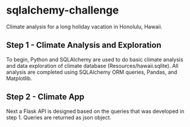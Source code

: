 # sqlalchemy-challenge

Climate analysis for a long holiday vacation in Honolulu, Hawaii. 

## Step 1 - Climate Analysis and Exploration

To begin, Python and SQLAlchemy are used to do basic climate analysis and data exploration of climate database (Resources/hawaii.sqlite). 
All analysis are completed using SQLAlchemy ORM queries, Pandas, and Matplotlib.

## Step 2 - Climate App

Next a Flask API is designed based on the queries that was developed in step 1. Queries are returned as json object.


